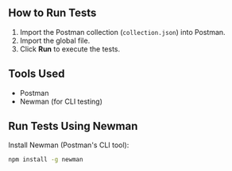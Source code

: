 ## How to Run Tests
1. Import the Postman collection (`collection.json`) into Postman.
2. Import the global file.
3. Click **Run** to execute the tests.

## Tools Used
- Postman
- Newman (for CLI testing)

## Run Tests Using Newman
Install Newman (Postman's CLI tool):
```sh
npm install -g newman
